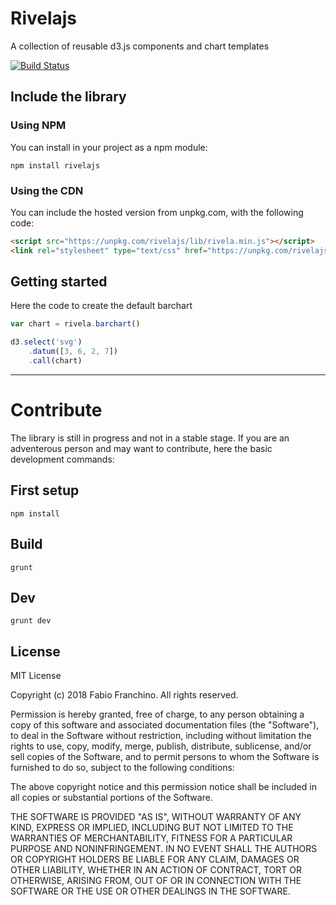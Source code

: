 # Rivelajs

A collection of reusable d3.js components and chart templates

[![Build Status](https://travis-ci.org/Rivela/rivelajs.svg?branch=master)](https://travis-ci.org/Rivela/rivelajs)

## Include the library

### Using NPM

You can install in your project as a npm module:

```
npm install rivelajs
```

### Using the CDN

You can include the hosted version from unpkg.com, with the following code:

```html
<script src="https://unpkg.com/rivelajs/lib/rivela.min.js"></script>
<link rel="stylesheet" type="text/css" href="https://unpkg.com/rivelajs/lib/rivela.min.css">
```

## Getting started

Here the code to create the default barchart

```js
var chart = rivela.barchart()

d3.select('svg')
	.datum([3, 6, 2, 7])
	.call(chart)
```


---

# Contribute

The library is still in progress and not in a stable stage.
If you are an adventerous person and may want to contribute, here the basic development commands:

## First setup

```
npm install
```

## Build

```
grunt
```

## Dev

```
grunt dev
```


## License

MIT License

Copyright (c) 2018 Fabio Franchino. All rights reserved.

Permission is hereby granted, free of charge, to any person obtaining a copy
of this software and associated documentation files (the "Software"), to deal
in the Software without restriction, including without limitation the rights
to use, copy, modify, merge, publish, distribute, sublicense, and/or sell
copies of the Software, and to permit persons to whom the Software is
furnished to do so, subject to the following conditions:

The above copyright notice and this permission notice shall be included in all
copies or substantial portions of the Software.

THE SOFTWARE IS PROVIDED "AS IS", WITHOUT WARRANTY OF ANY KIND, EXPRESS OR
IMPLIED, INCLUDING BUT NOT LIMITED TO THE WARRANTIES OF MERCHANTABILITY,
FITNESS FOR A PARTICULAR PURPOSE AND NONINFRINGEMENT. IN NO EVENT SHALL THE
AUTHORS OR COPYRIGHT HOLDERS BE LIABLE FOR ANY CLAIM, DAMAGES OR OTHER
LIABILITY, WHETHER IN AN ACTION OF CONTRACT, TORT OR OTHERWISE, ARISING FROM,
OUT OF OR IN CONNECTION WITH THE SOFTWARE OR THE USE OR OTHER DEALINGS IN THE
SOFTWARE.

